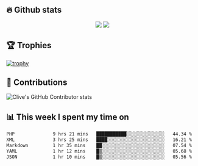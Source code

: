 ## &#128293; Github stats

<!-- GitHub Readme Streak Stats - https://github.com/DenverCoder1/github-readme-streak-stats -->
<p align="center">

<picture>
  <source 
    srcset="https://github-readme-stats.vercel.app/api?username=clivewalkden&count_private=true&show_icons=true&theme=darcula"
    media="(prefers-color-scheme: dark)"
  />
  <source
    srcset="https://github-readme-stats.vercel.app/api?username=clivewalkden&count_private=true&show_icons=true&theme=calm"
    media="(prefers-color-scheme: light), (prefers-color-scheme: no-preference)"
  />
  <img src="https://github-readme-stats.vercel.app/api?username=clivewalkden&count_private=true&show_icons=true&theme=darcula" />
</picture>

<a href="https://git.io/streak-stats" target="_blank">
  <img src="http://github-readme-streak-stats.herokuapp.com?user=clivewalkden&theme=darcula&date_format=j%20M%5B%20Y%5D" />
</a>

</p>

## &#127942; Trophies
[![trophy](https://github-profile-trophy.vercel.app/?username=clivewalkden&theme=onedark)](https://github.com/clivewalkden/github-profile-trophy)

## &#129309; Contributions
![Clive's GitHub Contributor stats](https://github-contributor-stats.vercel.app/api?username=clivewalkden)

## &#128202; This week I spent my time on
<!--START_SECTION:waka-->

```txt
PHP              9 hrs 21 mins   ███████████░░░░░░░░░░░░░░   44.34 %
XML              3 hrs 25 mins   ████░░░░░░░░░░░░░░░░░░░░░   16.21 %
Markdown         1 hr 35 mins    ██░░░░░░░░░░░░░░░░░░░░░░░   07.54 %
YAML             1 hr 12 mins    █▒░░░░░░░░░░░░░░░░░░░░░░░   05.68 %
JSON             1 hr 10 mins    █▒░░░░░░░░░░░░░░░░░░░░░░░   05.56 %
```

<!--END_SECTION:waka-->
